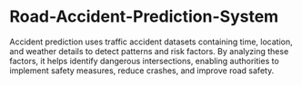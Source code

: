 # Road-Accident-Prediction-System
Accident prediction uses traffic accident datasets containing time, location, and weather details to detect patterns and risk factors. By analyzing these factors, it helps identify dangerous intersections, enabling authorities to implement safety measures, reduce crashes, and improve road safety.
